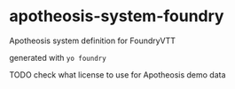 # apotheosis-system-foundry

Apotheosis system definition for FoundryVTT

generated with `yo foundry`

TODO check what license to use for Apotheosis demo data

